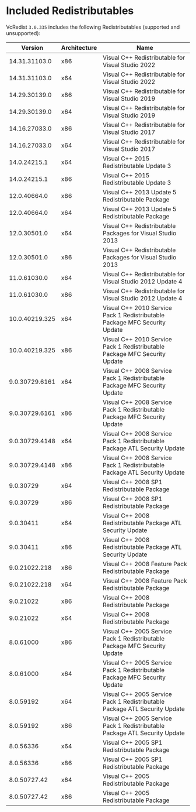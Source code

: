 ﻿# Included Redistributables

VcRedist `3.0.335` includes the following Redistributables (supported and unsupported):

| Version        | Architecture | Name                                                                       |
| -------------- | ------------ | -------------------------------------------------------------------------- |
| 14.31.31103.0  | x86          | Visual C++ Redistributable for Visual Studio 2022                          |
| 14.31.31103.0  | x64          | Visual C++ Redistributable for Visual Studio 2022                          |
| 14.29.30139.0  | x86          | Visual C++ Redistributable for Visual Studio 2019                          |
| 14.29.30139.0  | x64          | Visual C++ Redistributable for Visual Studio 2019                          |
| 14.16.27033.0  | x86          | Visual C++ Redistributable for Visual Studio 2017                          |
| 14.16.27033.0  | x64          | Visual C++ Redistributable for Visual Studio 2017                          |
| 14.0.24215.1   | x64          | Visual C++ 2015 Redistributable Update 3                                   |
| 14.0.24215.1   | x86          | Visual C++ 2015 Redistributable Update 3                                   |
| 12.0.40664.0   | x86          | Visual C++ 2013 Update 5 Redistributable Package                           |
| 12.0.40664.0   | x64          | Visual C++ 2013 Update 5 Redistributable Package                           |
| 12.0.30501.0   | x64          | Visual C++ Redistributable Packages for Visual Studio 2013                 |
| 12.0.30501.0   | x86          | Visual C++ Redistributable Packages for Visual Studio 2013                 |
| 11.0.61030.0   | x64          | Visual C++ Redistributable for Visual Studio 2012 Update 4                 |
| 11.0.61030.0   | x86          | Visual C++ Redistributable for Visual Studio 2012 Update 4                 |
| 10.0.40219.325 | x64          | Visual C++ 2010 Service Pack 1 Redistributable Package MFC Security Update |
| 10.0.40219.325 | x86          | Visual C++ 2010 Service Pack 1 Redistributable Package MFC Security Update |
| 9.0.30729.6161 | x64          | Visual C++ 2008 Service Pack 1 Redistributable Package MFC Security Update |
| 9.0.30729.6161 | x86          | Visual C++ 2008 Service Pack 1 Redistributable Package MFC Security Update |
| 9.0.30729.4148 | x64          | Visual C++ 2008 Service Pack 1 Redistributable Package ATL Security Update |
| 9.0.30729.4148 | x86          | Visual C++ 2008 Service Pack 1 Redistributable Package ATL Security Update |
| 9.0.30729      | x64          | Visual C++ 2008 SP1 Redistributable Package                                |
| 9.0.30729      | x86          | Visual C++ 2008 SP1 Redistributable Package                                |
| 9.0.30411      | x64          | Visual C++ 2008 Redistributable Package ATL Security Update                |
| 9.0.30411      | x86          | Visual C++ 2008 Redistributable Package ATL Security Update                |
| 9.0.21022.218  | x86          | Visual C++ 2008 Feature Pack Redistributable Package                       |
| 9.0.21022.218  | x64          | Visual C++ 2008 Feature Pack Redistributable Package                       |
| 9.0.21022      | x86          | Visual C++ 2008 Redistributable Package                                    |
| 9.0.21022      | x64          | Visual C++ 2008 Redistributable Package                                    |
| 8.0.61000      | x86          | Visual C++ 2005 Service Pack 1 Redistributable Package MFC Security Update |
| 8.0.61000      | x64          | Visual C++ 2005 Service Pack 1 Redistributable Package MFC Security Update |
| 8.0.59192      | x64          | Visual C++ 2005 Service Pack 1 Redistributable Package ATL Security Update |
| 8.0.59192      | x86          | Visual C++ 2005 Service Pack 1 Redistributable Package ATL Security Update |
| 8.0.56336      | x64          | Visual C++ 2005 SP1 Redistributable Package                                |
| 8.0.56336      | x86          | Visual C++ 2005 SP1 Redistributable Package                                |
| 8.0.50727.42   | x64          | Visual C++ 2005 Redistributable Package                                    |
| 8.0.50727.42   | x86          | Visual C++ 2005 Redistributable Package                                    |
